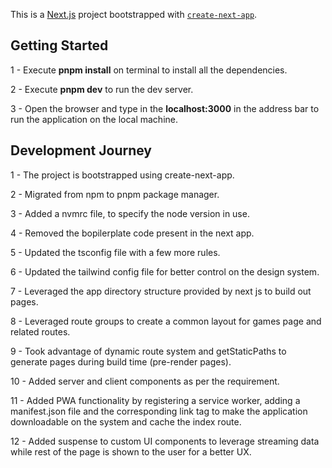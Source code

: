 This is a [Next.js](https://nextjs.org/) project bootstrapped with [`create-next-app`](https://github.com/vercel/next.js/tree/canary/packages/create-next-app).

## Getting Started

1 - Execute **pnpm install** on terminal to install all the dependencies. 

2 - Execute **pnpm dev** to run the dev server. 

3 - Open the browser and type in the **localhost:3000** in the address bar to run the application on the local machine. 

## Development Journey

1 - The project is bootstrapped using create-next-app. 

2 - Migrated from npm to pnpm package manager. 

3 - Added a nvmrc file, to specify the node version in use. 

4 - Removed the bopilerplate code present in the next app. 

5 - Updated the tsconfig file with a few more rules. 

6 - Updated the tailwind config file for better control on the design system. 

7 - Leveraged the app directory structure provided by next js to build out pages. 

8 - Leveraged route groups to create a common layout for games page and related routes. 

9 - Took advantage of dynamic route system and getStaticPaths to generate pages during build time (pre-render pages). 

10 - Added server and client components as per the requirement. 

11 - Added PWA functionality by registering a service worker, adding a manifest.json file and the corresponding link tag to make the application downloadable on the system and cache the index route. 

12 - Added suspense to custom UI components to leverage streaming data while rest of the page is shown to the user for a better UX.
